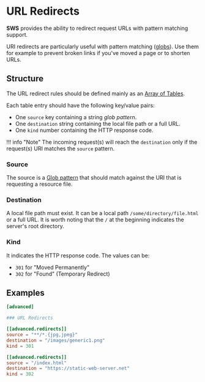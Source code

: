 # URL Redirects 

**SWS** provides the ability to redirect request URLs with pattern matching support.

URI redirects are particularly useful with pattern matching ([globs](https://en.wikipedia.org/wiki/Glob_(programming))). Use them for example to prevent broken links if you've moved a page or to shorten URLs.

## Structure

The URL redirect rules should be defined mainly as an [Array of Tables](https://toml.io/en/v1.0.0#array-of-tables).

Each table entry should have the following key/value pairs:

- One `source` key containing a string _glob pattern_.
- One `destination` string containing the local file path or a full URL.
- One `kind` number containing the HTTP response code.

!!! info "Note"
    The incoming request(s) will reach the `destination` only if the request(s) URI matches the `source` pattern.

### Source

The source is a [Glob pattern](https://en.wikipedia.org/wiki/Glob_(programming)) that should match against the URI that is requesting a resource file.

### Destination

A local file path must exist. It can be a local path `/some/directory/file.html` or a full URL. It is worth noting that the `/` at the beginning indicates the server's root directory.

### Kind

It indicates the HTTP response code.
The values can be:

- `301` for "Moved Permanently"
- `302` for "Found" (Temporary Redirect)

## Examples

```toml
[advanced]

### URL Redirects

[[advanced.redirects]]
source = "**/*.{jpg,jpeg}"
destination = "/images/generic1.png"
kind = 301

[[advanced.redirects]]
source = "/index.html"
destination = "https://static-web-server.net"
kind = 302
```
